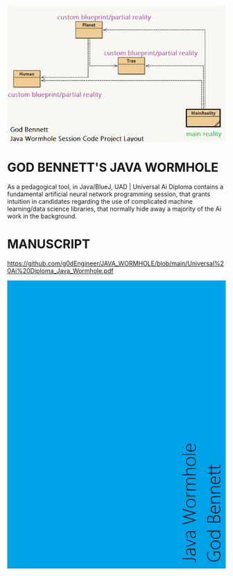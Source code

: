 ![image](https://github.com/g0dEngineer/JAVA_WORMHOLE/blob/main/Layout_Java_God.png)


# GOD BENNETT'S JAVA WORMHOLE
As a pedagogical tool, in Java/BlueJ, UAD | Universal Ai Diploma contains a fundamental artificial neural network programming session, that grants intuition in candidates regarding the use of complicated machine learning/data science libraries, that normally hide away a majority of the Ai work in the background. 


# MANUSCRIPT

https://github.com/g0dEngineer/JAVA_WORMHOLE/blob/main/Universal%20Ai%20Diploma_Java_Wormhole.pdf





![image](https://github.com/g0dEngineer/JAVA_WORMHOLE/blob/main/document%20banner.png)

